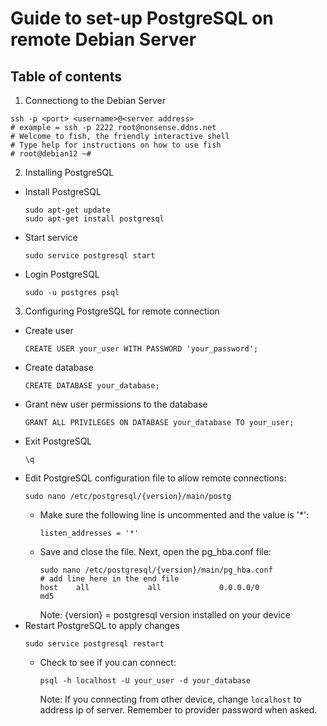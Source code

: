 # Guide to set-up PostgreSQL on remote Debian Server
## Table of contents
1. Connectiong to the Debian Server
  ```
  ssh -p <port> <username>@<server address>
  # example = ssh -p 2222 root@nonsense.ddns.net
  # Welcome to fish, the friendly interactive shell
  # Type help for instructions on how to use fish
  # root@debian12 ~#
  ```

2. Installing PostgreSQL
  * Install PostgreSQL   
    ```
    sudo apt-get update
    sudo apt-get install postgresql
    ```
  * Start service
    ```
    sudo service postgresql start
    ```
  * Login PostgreSQL
    ```
    sudo -u postgres psql
    ```
        
3. Configuring PostgreSQL for remote connection
  * Create user
    ```
    CREATE USER your_user WITH PASSWORD 'your_password';
    ```
  * Create database
    ```
    CREATE DATABASE your_database;
    ```
  * Grant new user permissions to the database
    ```
    GRANT ALL PRIVILEGES ON DATABASE your_database TO your_user;
    ```
  * Exit PostgreSQL
    ```
    \q
    ```
  * Edit PostgreSQL configuration file to allow remote connections:
    ```
    sudo nano /etc/postgresql/{version}/main/postg
    ```
    - Make sure the following line is uncommented and the value is '*':
      ```
      listen_addresses = '*'
      ```
    - Save and close the file. Next, open the pg_hba.conf file:
      ```
      sudo nano /etc/postgresql/{version}/main/pg_hba.conf
      # add line here in the end file
      host    all             all             0.0.0.0/0               md5
      ```
      Note: {version} = postgresql version installed on your device
  * Restart PostgreSQL to apply changes
      ```
      sudo service postgresql restart
      ```
      - Check to see if you can connect:
        ```
        psql -h localhost -U your_user -d your_database
        ```
        Note: If you connecting from other device, change `localhost` to address ip of server.
        Remember to provider password when asked.
